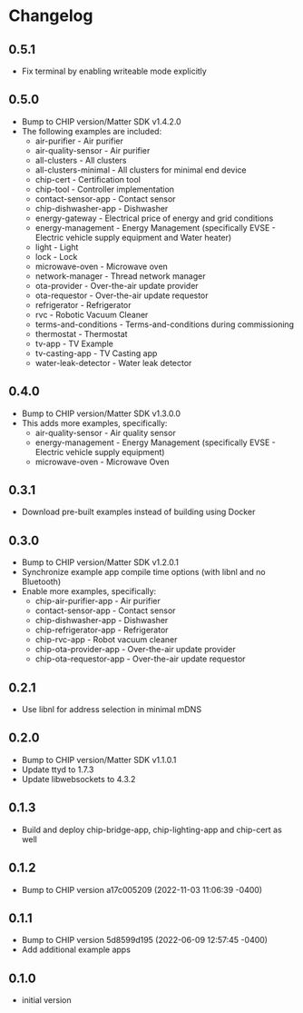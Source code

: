 # Changelog

## 0.5.1

- Fix terminal by enabling writeable mode explicitly

## 0.5.0

- Bump to CHIP version/Matter SDK v1.4.2.0
- The following examples are included:
  - air-purifier - Air purifier
  - air-quality-sensor - Air purifier
  - all-clusters - All clusters
  - all-clusters-minimal - All clusters for minimal end device
  - chip-cert - Certification tool
  - chip-tool - Controller implementation
  - contact-sensor-app - Contact sensor
  - chip-dishwasher-app - Dishwasher
  - energy-gateway - Electrical price of energy and grid conditions
  - energy-management - Energy Management (specifically EVSE - Electric vehicle supply equipment and Water heater)
  - light - Light
  - lock - Lock
  - microwave-oven - Microwave oven
  - network-manager - Thread network manager
  - ota-provider - Over-the-air update provider
  - ota-requestor - Over-the-air update requestor
  - refrigerator - Refrigerator
  - rvc - Robotic Vacuum Cleaner
  - terms-and-conditions - Terms-and-conditions during commissioning 
  - thermostat - Thermostat
  - tv-app - TV Example
  - tv-casting-app - TV Casting app
  - water-leak-detector - Water leak detector

## 0.4.0

- Bump to CHIP version/Matter SDK v1.3.0.0
- This adds more examples, specifically:
  - air-quality-sensor - Air quality sensor
  - energy-management - Energy Management (specifically EVSE - Electric vehicle supply equipment)
  - microwave-oven - Microwave Oven

## 0.3.1

- Download pre-built examples instead of building using Docker

## 0.3.0

- Bump to CHIP version/Matter SDK v1.2.0.1
- Synchronize example app compile time options (with libnl and no Bluetooth)
- Enable more examples, specifically:
  - chip-air-purifier-app - Air purifier
  - contact-sensor-app - Contact sensor
  - chip-dishwasher-app - Dishwasher
  - chip-refrigerator-app - Refrigerator
  - chip-rvc-app - Robot vacuum cleaner
  - chip-ota-provider-app - Over-the-air update provider
  - chip-ota-requestor-app - Over-the-air update requestor

## 0.2.1

- Use libnl for address selection in minimal mDNS

## 0.2.0

- Bump to CHIP version/Matter SDK v1.1.0.1
- Update ttyd to 1.7.3
- Update libwebsockets to 4.3.2

## 0.1.3

- Build and deploy chip-bridge-app, chip-lighting-app and chip-cert as well

## 0.1.2

- Bump to CHIP version a17c005209 (2022-11-03 11:06:39 -0400)

## 0.1.1

- Bump to CHIP version 5d8599d195 (2022-06-09 12:57:45 -0400)
- Add additional example apps

## 0.1.0

- initial version
